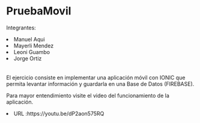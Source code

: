 # PruebaMovil

Integrantes:
<li>Manuel Aqui</li> 
<li>Mayerli Mendez</li> 
<li>Leoni Guambo</li> 
<li>Jorge Ortiz</li> 
<br></br> 
El ejercicio consiste en implementar una aplicación móvil con IONIC que permita levantar información y guardarla en una Base de Datos (FIREBASE).

Para mayor entendimiento visite el video del funcionamiento de la aplicación.
<li>URL :https://youtu.be/dP2aon575RQ </li> 


